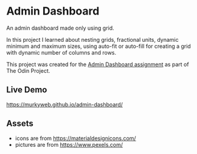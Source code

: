 # Admin Dashboard

An admin dashboard made only using grid.

In this project I learned about nesting grids, fractional units, dynamic minimum and maximum sizes, using auto-fit or auto-fill for creating a grid with dynamic number of columns and rows.

This project was created for the [Admin Dashboard assignment](https://www.theodinproject.com/lessons/node-path-intermediate-html-and-css-admin-dashboard) as part of The Odin Project.

## Live Demo

https://murkyweb.github.io/admin-dashboard/

## Assets

* icons are from https://materialdesignicons.com/
* pictures are from https://www.pexels.com/
